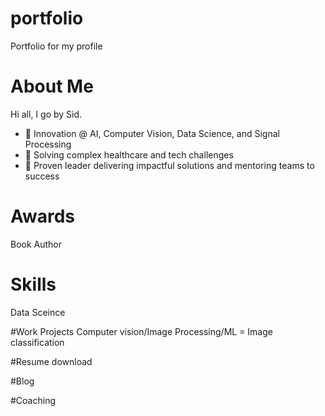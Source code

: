 # portfolio
Portfolio for my profile
# About Me
Hi all, I go by Sid.
- 🚀 Innovation @ AI, Computer Vision, Data Science, and Signal Processing  
- 🚀 Solving complex healthcare and tech challenges  
- 🚀 Proven leader delivering impactful solutions and mentoring teams to success
# Awards
Book Author
# Skills
Data Sceince

#Work Projects
Computer vision/Image Processing/ML
   = Image classification

#Resume download

#Blog 

#Coaching
 
